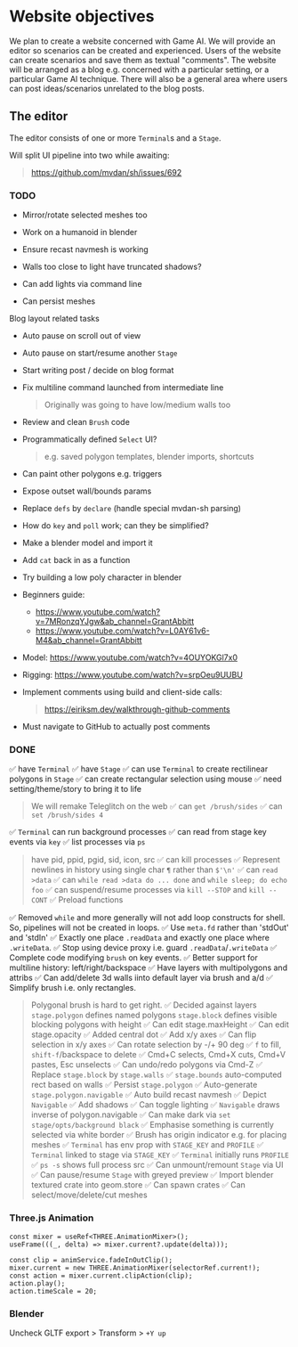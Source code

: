 # Website objectives

We plan to create a website concerned with Game AI. We will provide an editor so scenarios can be created and experienced. Users of the website can create scenarios and save them as textual "comments". The website will be arranged as a blog e.g. concerned with a particular setting, or a particular Game AI technique. There will also be a general area where users can post ideas/scenarios unrelated to the blog posts.

## The editor

The editor consists of one or more `Terminal`s and a `Stage`.

Will split UI pipeline into two while awaiting:
> https://github.com/mvdan/sh/issues/692

### TODO

- Mirror/rotate selected meshes too

- Work on a humanoid in blender
- Ensure recast navmesh is working
- Walls too close to light have truncated shadows?
- Can add lights via command line
- Can persist meshes

Blog layout related tasks
- Auto pause on scroll out of view
- Auto pause on start/resume another `Stage`

- Start writing post / decide on blog format

- Fix multiline command launched from intermediate line
  > Originally was going to have low/medium walls too
- Review and clean `Brush` code
- Programmatically defined `Select` UI?
  > e.g. saved polygon templates, blender imports, shortcuts
- Can paint other polygons e.g. triggers

- Expose outset wall/bounds params

- Replace `defs` by `declare` (handle special mvdan-sh parsing)
- How do `key` and `poll` work; can they be simplified?
- Make a blender model and import it
- Add `cat` back in as a function

- Try building a low poly character in blender
- Beginners guide:
  - https://www.youtube.com/watch?v=7MRonzqYJgw&ab_channel=GrantAbbitt
  - https://www.youtube.com/watch?v=L0AY61v6-M4&ab_channel=GrantAbbitt
- Model: https://www.youtube.com/watch?v=4OUYOKGl7x0
- Rigging: https://www.youtube.com/watch?v=srpOeu9UUBU


- Implement comments using build and client-side calls:
  > https://eiriksm.dev/walkthrough-github-comments
- Must navigate to GitHub to actually post comments

### DONE

✅ have `Terminal`
✅ have `Stage`
✅ can use `Terminal` to create rectilinear polygons in `Stage`
✅ can create rectangular selection using mouse
✅ need setting/theme/story to bring it to life
   > We will remake Teleglitch on the web
✅ can `get /brush/sides`
✅ can `set /brush/sides 4`

✅ `Terminal` can run background processes
✅ can read from stage key events via `key`
✅ list processes via `ps`
  > have pid, ppid, pgid, sid, icon, src
✅ can kill processes
✅ Represent newlines in history using single char `¶` rather than `$'\n'`
✅ can `read >data`
✅ can `while read >data do ... done` and `while sleep; do echo foo`
✅ can suspend/resume processes via `kill --STOP` and `kill --CONT`
✅ Preload functions

✅ Removed `while` and more generally will not add loop
  constructs for shell. So, pipelines will not be created in loops.
✅ Use `meta.fd` rather than 'stdOut' and 'stdIn'
✅ Exactly one place `.readData` and exactly one place where `.writeData`.
✅ Stop using device proxy i.e. guard `.readData`/`.writeData`
✅ Complete code modifying `brush` on key events.
✅ Better support for multiline history: left/right/backspace
✅ Have layers with multipolygons and attribs
✅ Can add/delete 3d walls iinto default layer via brush and a/d
✅ Simplify brush i.e. only rectangles.
   > Polygonal brush is hard to get right.
✅ Decided against layers
  > `stage.polygon` defines named polygons
  > `stage.block` defines visible blocking polygons with height 
✅ Can edit stage.maxHeight
✅ Can edit stage.opacity
✅ Added central dot
✅ Add x/y axes
✅ Can flip selection in x/y axes
✅ Can rotate selection by -/+ 90 deg
✅ `f` to fill, `shift-f`/backspace to delete
✅ Cmd+C selects, Cmd+X cuts, Cmd+V pastes, Esc unselects
✅ Can undo/redo polygons via Cmd-Z
✅ Replace `stage.block` by `stage.walls`
✅ `stage.bounds` auto-computed rect based on walls
✅ Persist `stage.polygon`
✅ Auto-generate `stage.polygon.navigable`
✅ Auto build recast navmesh
✅ Depict `Navigable`
✅ Add shadows
✅ Can toggle lighting
✅ `Navigable` draws inverse of polygon.navigable
✅ Can make dark via `set stage/opts/background black`
✅ Emphasise something is currently selected via white border
✅ Brush has origin indicator e.g. for placing meshes
✅ `Terminal` has env prop with `STAGE_KEY` and `PROFILE`
✅ `Terminal` linked to stage via `STAGE_KEY`
✅ `Terminal` initially runs `PROFILE`
✅ `ps -s` shows full process src
✅ Can unmount/remount `Stage` via UI
✅ Can pause/resume `Stage` with greyed preview
✅ Import blender textured crate into geom.store
✅ Can spawn crates
✅ Can select/move/delete/cut meshes

### Three.js Animation

```tsx
const mixer = useRef<THREE.AnimationMixer>();
useFrame(((_, delta) => mixer.current?.update(delta)));

const clip = animService.fadeInOutClip();
mixer.current = new THREE.AnimationMixer(selectorRef.current!);
const action = mixer.current.clipAction(clip);
action.play();
action.timeScale = 20;
```

### Blender

Uncheck GLTF export > Transform > `+Y up`
